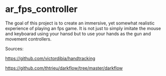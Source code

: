 # ar_fps_controller

The goal of this project is to create an immersive, yet somewhat realistic experience of playing an fps game. It is not just to simply imitate the mouse and keyboarad using your hansd but to use your hands as the gun and movement controllers. 

Sources:

https://github.com/victordibia/handtracking

https://github.com/thtrieu/darkflow/tree/master/darkflow
